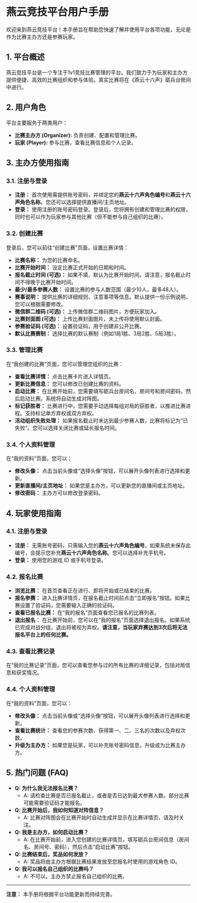 # 燕云竞技平台用户手册

欢迎来到燕云竞技平台！本手册旨在帮助您快速了解并使用平台各项功能，无论是作为比赛主办方还是参赛玩家。

## 1. 平台概述

燕云竞技平台是一个专注于1v1竞技比赛管理的平台。我们致力于为玩家和主办方提供便捷、高效的比赛组织和参与体验。真实比赛将在《燕云十六声》砺兵台房间中进行。

## 2. 用户角色

平台主要服务于两类用户：

*   **比赛主办方 (Organizer):** 负责创建、配置和管理比赛。
*   **玩家 (Player):** 参与比赛，查看比赛信息和个人记录。

## 3. 主办方使用指南

### 3.1. 注册与登录

*   **注册：** 首次使用需提供账号密码，并绑定您的**燕云十六声角色编号**和**燕云十六声角色名称**。您还可以选择提供直播间/主页地址。
*   **登录：** 使用注册的账号密码登录。登录后，您将拥有创建和管理比赛的权限，同时也可以作为玩家参与其他比赛（但不能参与自己组织的比赛）。

### 3.2. 创建比赛

登录后，您可以前往“创建比赛”页面，设置比赛详情：

*   **比赛名称：** 为您的比赛命名。
*   **比赛开始时间：** 设定比赛正式开始的日期和时间。
*   **报名截止时间 (可选)：** 如果不填，默认为比赛开始时间。请注意，报名截止时间不得晚于比赛开始时间。
*   **最少/最多参赛人数：** 设置比赛的参与人数范围（最少10人，最多48人）。
*   **赛事说明：** 提供比赛的详细规则、注意事项等信息。默认提供一份示例说明，您可以根据需要修改。
*   **微信群二维码 (可选)：** 上传微信群二维码图片，方便玩家加入。
*   **比赛封面图 (可选)：** 上传比赛封面图片，未上传将使用默认封面。
*   **参赛验证码 (可选)：** 设置验证码，用于创建非公开比赛。
*   **默认比赛赛制：** 选择比赛的默认赛制（例如1局1胜、3局2胜、5局3胜）。

### 3.3. 管理比赛

在“我创建的比赛”页面，您可以管理您组织的比赛：

*   **查看比赛详情：** 点击比赛卡片进入详情页。
*   **更新比赛信息：** 您可以修改已创建比赛的资料。
*   **启动比赛：** 在比赛开始前，您需要填写砺兵台房间名、房间号和房间密码，然后启动比赛。系统将自动生成对阵图。
*   **标记获胜者：** 比赛进行中，您需要手动选择每组对局的获胜者，以推进比赛进程。支持标记单方弃权或双方弃权。
*   **活动组织失败处理：** 如果报名截止时未达到最少参赛人数，比赛将标记为“已失败”。您可以选择关闭比赛或延长报名时间。

### 3.4. 个人资料管理

在“我的资料”页面，您可以：

*   **修改头像：** 点击当前头像或“选择头像”按钮，可以展开头像列表进行选择和更新。
*   **更新直播间/主页地址：** 如果您是主办方，可以更新您的直播间或主页地址。
*   **修改密码：** 主办方可以修改登录密码。

## 4. 玩家使用指南

### 4.1. 注册与登录

*   **注册：** 无需账号密码，只需输入您的**燕云十六声角色编号**。如果系统未保存此编号，会提示您补充**燕云十六声角色名称**。您可以选择补充手机号。
*   **登录：** 使用您的游戏 ID 或手机号登录。

### 4.2. 报名比赛

*   **浏览比赛：** 在首页查看正在进行、即将开始或已结束的比赛。
*   **报名参赛：** 进入比赛详情页，在报名截止时间前点击“立即报名”按钮。如果比赛设置了验证码，您需要输入正确的验证码。
*   **查看已报名比赛：** 在“我的报名”页面查看您已报名的比赛列表。
*   **退出报名：** 在比赛开始前，您可以在“我的报名”页面选择退出报名。如果系统已完成对战分组，退出将被视为弃权。**请注意，当玩家弃赛达到3次后将无法报名平台上的任何比赛。**

### 4.3. 查看比赛记录

在“我的比赛记录”页面，您可以查看您参与过的所有比赛的详细记录，包括对局信息和获奖情况。

### 4.4. 个人资料管理

在“我的资料”页面，您可以：

*   **修改头像：** 点击当前头像或“选择头像”按钮，可以展开头像列表进行选择和更新。
*   **查看比赛统计：** 查看您的参赛次数、获得第一、二、三名的次数以及弃权次数。
*   **升级为主办方：** 如果您是玩家，可以补充账号密码信息，升级成为比赛主办方。

## 5. 热门问题 (FAQ)

*   **Q: 为什么我无法报名比赛？**
    *   A: 请检查比赛是否已报名截止，或者是否已达到最大参赛人数。部分比赛可能需要验证码才能报名。
*   **Q: 比赛开始后，我如何知道对阵信息？**
    *   A: 比赛对阵图会在比赛开始时自动生成并显示在比赛详情页，请及时关注。
*   **Q: 我是主办方，如何启动比赛？**
    *   A: 在比赛开始前，进入您创建的比赛详情页，填写砺兵台房间信息（房间名、房间号、密码），然后点击“启动比赛”按钮。
*   **Q: 比赛结束后，奖品如何发放？**
    *   A: 奖品将由主办方根据比赛结果发放至您报名时使用的游戏角色 ID。
*   **Q: 我可以报名自己组织的比赛吗？**
    *   A: 不可以。主办方禁止报名自己组织的比赛。

---

**注意：** 本手册将根据平台功能更新而持续完善。